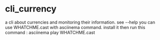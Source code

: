 # cli_currency
a cli about currencies and monitoring their information.
see --help
you can use WHATCHME.cast with asciinema command.
install it then run this command : asciinema play WHATCHME.cast